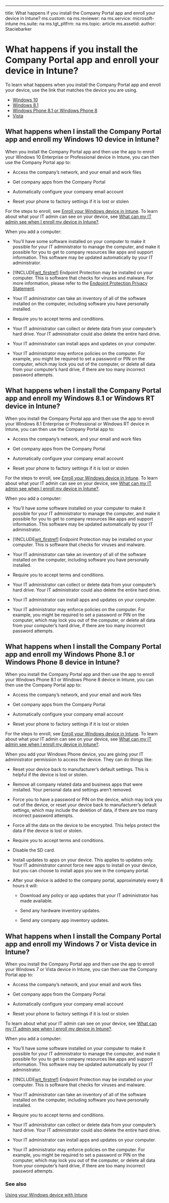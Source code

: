 ---
title: What happens if you install the Company Portal app and enroll your device in Intune?
ms.custom: na
ms.reviewer: na
ms.service: microsoft-intune
ms.suite: na
ms.tgt_pltfrm: na
ms.topic: article
ms.assetid: 
author: Staciebarker

# What happens if you install the Company Portal app and enroll your device in Intune?

To learn what happens when you install the Company Portal app and enroll your device, use the link that matches the device you are using.

- [Windows 10](BKMK_what_happens_w10)
- [Windows 8.1](BKMK_what_happens_w81)
- [Windows Phone 8.1 or Windows Phone 8](BKMK_what_happens_phone8)
- [Vista](BKMK_what_happens_vista)

## <a name="BKMK_what_happens_w10"></a>What happens when I install the Company Portal app and enroll my Windows 10 device in Intune?
When you install the Company Portal app and then use the app to enroll your Windows 10 Enterprise  or Professional device in Intune, you can then use the Company Portal app to:

-   Access the company’s network, and your email and work files

-   Get company apps from the Company Portal

-   Automatically configure your company email account

-   Reset your phone to factory settings if it is lost or stolen

For the steps to enroll, see [Enroll your Windows device in Intune](enroll-your-windows-device-in-intune.md). To learn about what your IT admin can see on your device, see [What can my IT admin see when I enroll my device in Intune?](what-can-your-it-administrator-see-when-you-enroll-your-device-in-intune-windows).

When you add a computer:

-   You’ll have some software installed on your computer to make it possible for your IT administrator to manage the computer, and make it possible for you to get to company resources like apps and support information. This software may be updated automatically by your IT administrator.

-   [!INCLUDE[wit_firstref](./includes/wit_firstref_md.md)] Endpoint Protection may be installed on your computer. This is software that checks for viruses and malware. For more information, please refer to the [Endpoint Protection Privacy Statement](http://go.microsoft.com/fwlink/?LinkID=247324).

-   Your IT administrator can take an inventory of all of the software installed on the computer, including software you have personally installed.

-   Require you to accept terms and conditions.

-   Your IT administrator can collect or delete data from your computer’s hard drive. Your IT administrator could also delete the entire hard drive.

-   Your IT administrator can install apps and updates on your computer.

-   Your IT administrator may enforce policies on the computer. For example, you might be required to set a password or PIN on the computer, which may lock you out of the computer, or delete all data from your computer’s hard drive, if there are too many incorrect password attempts.

## <a name="BKMK_what_happens_w81"></a>What happens when I install the Company Portal app and enroll my Windows 8.1 or Windows RT device in Intune?
When you install the Company Portal app and then use the app to enroll your Windows 8.1 Enterprise  or Professional or Windows RT device in Intune, you can then use the Company Portal app to:

-   Access the company’s network, and your email and work files

-   Get company apps from the Company Portal

-   Automatically configure your company email account

-   Reset your phone to factory settings if it is lost or stolen

For the steps to enroll, see [Enroll your Windows device in Intune](enroll-your-windows-device-in-intune.md). To learn about what your IT admin can see on your device, see [What can my IT admin see when I enroll my device in Intune?](what-can-your-it-administrator-see-when-you-enroll-your-device-in-intune-windows).

When you add a computer:

-   You’ll have some software installed on your computer to make it possible for your IT administrator to manage the computer, and make it possible for you to get to company resources like apps and support information. This software may be updated automatically by your IT administrator.

-   [!INCLUDE[wit_firstref](./includes/wit_firstref_md.md)] Endpoint Protection may be installed on your computer. This is software that checks for viruses and malware.

-   Your IT administrator can take an inventory of all of the software installed on the computer, including software you have personally installed.

-   Require you to accept terms and conditions.

-   Your IT administrator can collect or delete data from your computer’s hard drive. Your IT administrator could also delete the entire hard drive.

-   Your IT administrator can install apps and updates on your computer.

-   Your IT administrator may enforce policies on the computer. For example, you might be required to set a password or PIN on the computer, which may lock you out of the computer, or delete all data from your computer’s hard drive, if there are too many incorrect password attempts.

## <a name="BKMK_what_happens_phone8"></a>What happens when I install the Company Portal app and enroll my Windows Phone 8.1 or Windows Phone 8 device in Intune?
When you install the Company Portal app and then use the app to enroll your Windows Phone 8.1 or Windows Phone 8 device in Intune, you can then use the Company Portal app to:

-   Access the company’s network, and your email and work files

-   Get company apps from the Company Portal

-   Automatically configure your company email account

-   Reset your phone to factory settings if it is lost or stolen

For the steps to enroll, see [Enroll your Windows device in Intune](enroll-your-windows-device-in-intune.md). To learn about what your IT admin can see on your device, see [What can my IT admin see when I enroll my device in Intune?](what-can-your-it-administrator-see-when-you-enroll-your-device-in-intune-windows).

When you add your Windows Phone device, you are giving your IT administrator permission to access the device. They can do things like:

-   Reset your device back to manufacturer’s default settings. This is helpful if the device is lost or stolen.

-   Remove all company related data and business apps that were installed. Your personal data and settings aren’t removed.

-   Force you to have a password or PIN on the device, which may lock you out of the device, or reset your device back to manufacturer’s default settings, which may include the deletion of data, if there are too many incorrect password attempts.

-   Force all the data on the device to be encrypted. This helps protect the data if the device is lost or stolen.

-   Require you to accept terms and conditions.

-   Disable the SD card.

-   Install updates to apps on your device. This applies to updates only. Your IT administrator cannot force new apps to install on your device, but you can choose to install apps you see in the company portal.

-   After your device is added to the company portal, approximately every 8 hours it will:

    -   Download any policy or app updates that your IT administrator has made available.

    -   Send any hardware inventory updates.

    -   Send any company app inventory updates.

## <a name="BKMK_what_happens_vista"></a>What happens when I install the Company Portal app and enroll my Windows 7 or  Vista device in Intune?
When you install the Company Portal app and then use the app to enroll your Windows 7 or Vista device in Intune, you can then use the Company Portal app to:

-   Access the company’s network, and your email and work files

-   Get company apps from the Company Portal

-   Automatically configure your company email account

-   Reset your phone to factory settings if it is lost or stolen

To learn about what your IT admin can see on your device, see [What can my IT admin see when I enroll my device in Intune?](what-can-your-it-administrator-see-when-you-enroll-your-device-in-intune-windows).

When you add a computer:

-   You’ll have some software installed on your computer to make it possible for your IT administrator to manage the computer, and make it possible for you to get to company resources like apps and support information. This software may be updated automatically by your IT administrator.

-   [!INCLUDE[wit_firstref](./includes/wit_firstref_md.md)] Endpoint Protection may be installed on your computer. This is software that checks for viruses and malware.

-   Your IT administrator can take an inventory of all of the software installed on the computer, including software you have personally installed.

-   Require you to accept terms and conditions.

-   Your IT administrator can collect or delete data from your computer’s hard drive. Your IT administrator could also delete the entire hard drive.

-   Your IT administrator can install apps and updates on your computer.

-   Your IT administrator may enforce policies on the computer. For example, you might be required to set a password or PIN on the computer, which may lock you out of the computer, or delete all data from your computer’s hard drive, if there are too many incorrect password attempts.

### See also
[Using your Windows device with Intune](using-your-windows-device-with-intune.md)